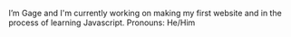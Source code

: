 I’m Gage and I'm currently working on making my first website and in the process of learning Javascript.
Pronouns: He/Him
